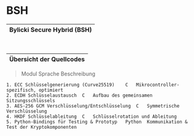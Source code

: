 # BSH
|Bylicki Secure Hybrid (BSH)|
|---|

<br>

|Übersicht der Quellcodes|
|---|
>Modul	Sprache	Beschreibung

```yarn
1. ECC Schlüsselgenerierung (Curve25519)	C	Mikrocontroller-spezifisch, optimiert
2. ECDH Schlüsselaustausch	C	Aufbau des gemeinsamen Sitzungsschlüssels
3. AES-256 GCM Verschlüsselung/Entschlüsselung	C	Symmetrische Verschlüsselung
4. HKDF Schlüsselableitung	C	Schlüsselrotation und Ableitung
5. Python-Bindings für Testing & Prototyp	Python	Kommunikation & Test der Kryptokomponenten
```

